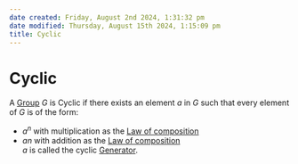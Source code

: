 ```yaml
---  
date created: Friday, August 2nd 2024, 1:31:32 pm  
date modified: Thursday, August 15th 2024, 1:15:09 pm  
title: Cyclic  
---  
```

# Cyclic  
A [Group](./Group.md) $G$ is Cyclic if there exists an element $a$ in $G$ such that every element of $G$ is of the form:  
- $a^n$ with multiplication as the [Law of composition](../Law20of20composition.md)  
- $an$ with addition as the [Law of composition](../Law20of20composition.md)  
$a$ is called the cyclic [Generator](./Generator.md).